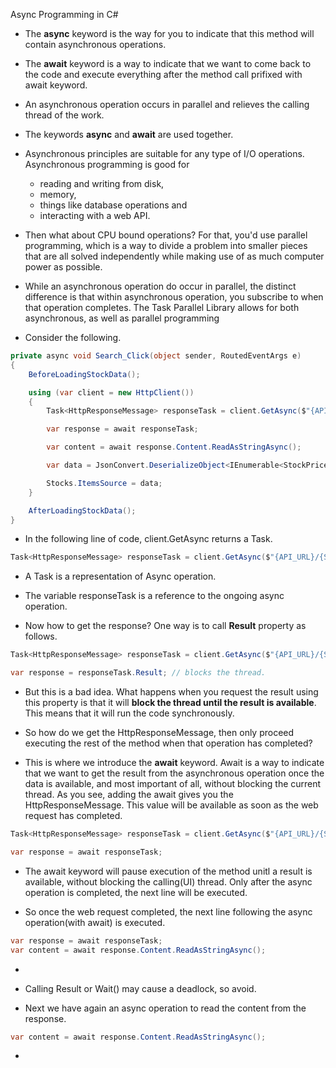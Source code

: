 Async Programming in C#

- The **async** keyword is the way for you to indicate that this method will contain asynchronous operations. 

- The **await** keyword is a way to indicate that we want to come back to the code and execute everything after the method call prifixed with await keyword.

- An asynchronous operation occurs in parallel and relieves the calling thread of the 
work. 

- The keywords **async** and **await** are used together.

- Asynchronous principles are suitable for any type of I/O operations. Asynchronous programming is good for 
  - reading and writing from disk, 
  - memory, 
  - things like database operations and 
  - interacting with a web API. 

- Then what about CPU bound operations? For that, you'd use parallel programming, which is a way to divide a problem into smaller pieces that are all solved independently while making use of as much computer power as possible. 

- While an asynchronous operation do occur in parallel, the distinct difference is that within asynchronous operation, you subscribe to when that operation completes. The Task Parallel Library allows for both asynchronous, as well as parallel programming

- Consider the following.

```cs
private async void Search_Click(object sender, RoutedEventArgs e)
{
    BeforeLoadingStockData();

    using (var client = new HttpClient())
    {
        Task<HttpResponseMessage> responseTask = client.GetAsync($"{API_URL}/{StockIdentifier.Text}");

        var response = await responseTask;

        var content = await response.Content.ReadAsStringAsync();

        var data = JsonConvert.DeserializeObject<IEnumerable<StockPrice>>(content);

        Stocks.ItemsSource = data;
    }

    AfterLoadingStockData();
}
```
- In the following line of code, client.GetAsync returns a Task. 

```cs
Task<HttpResponseMessage> responseTask = client.GetAsync($"{API_URL}/{StockIdentifier.Text}");
```
- A Task is a representation of Async operation. 
  
- The variable responseTask is a reference to the ongoing async operation.

- Now how to get the response? One way is to call **Result** property as follows.

```cs
Task<HttpResponseMessage> responseTask = client.GetAsync($"{API_URL}/{StockIdentifier.Text}");

var response = responseTask.Result; // blocks the thread.

```

- But this is a bad idea. What happens when you request the result using this property is that it will **block the thread until the result is available**. This means that it will run the code synchronously. 

- So how do we get the HttpResponseMessage, then only proceed executing the rest of the method when that operation has completed? 

- This is where we introduce the **await** keyword. Await is a way to indicate that we want to get the result from the asynchronous operation once the data is available, and most important of all, without blocking the current thread. As you see, adding the await gives you the HttpResponseMessage. This value will be available as soon as the web request has completed. 

```cs
Task<HttpResponseMessage> responseTask = client.GetAsync($"{API_URL}/{StockIdentifier.Text}");

var response = await responseTask;
```

- The await keyword will pause execution of the method unitl a result is available, without blocking the calling(UI) thread. Only after the async operation is completed, the next line will be executed.

- So once the web request completed, the next line following the async operation(with await) is executed.

```cs
var response = await responseTask;
var content = await response.Content.ReadAsStringAsync();
```

- 

- Calling Result or Wait() may cause a deadlock, so avoid.

- Next we have again an async operation to read the content from the response.

```cs
var content = await response.Content.ReadAsStringAsync();
```

- 